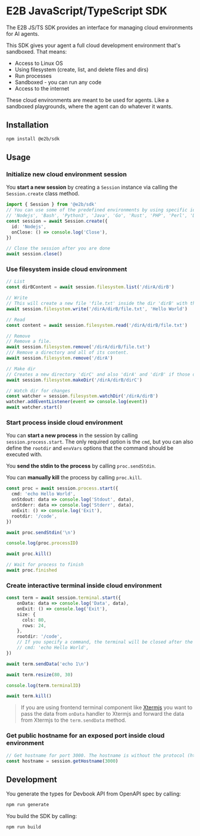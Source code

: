 # E2B JavaScript/TypeScript SDK

The E2B JS/TS SDK provides an interface for managing cloud environments for AI agents.

This SDK gives your agent a full cloud development environment that's sandboxed. That means:

- Access to Linux OS
- Using filesystem (create, list, and delete files and dirs)
- Run processes
- Sandboxed - you can run any code
- Access to the internet

These cloud environments are meant to be used for agents. Like a sandboxed playgrounds, where the agent can do whatever it wants.

## Installation

```sh
npm install @e2b/sdk
```

## Usage

### Initialize new cloud environment session

You **start a new session** by creating a `Session` instance via calling the `Session.create` class method.

```ts
import { Session } from '@e2b/sdk'
// You can use some of the predefined environments by using specific id:
// 'Nodejs', 'Bash', 'Python3', 'Java', 'Go', 'Rust', 'PHP', 'Perl', 'DotNET'
const session = await Session.create({ 
  id: 'Nodejs',
  onClose: () => console.log('Close'),
})

// Close the session after you are done
await session.close()
```

### Use filesystem inside cloud environment

```ts
// List
const dirBContent = await session.filesystem.list('/dirA/dirB')

// Write
// This will create a new file 'file.txt' inside the dir 'dirB' with the content 'Hello world'.
await session.filesystem.write('/dirA/dirB/file.txt', 'Hello World')

// Read
const content = await session.filesystem.read('/dirA/dirB/file.txt')

// Remove
// Remove a file.
await session.filesystem.remove('/dirA/dirB/file.txt')
/// Remove a directory and all of its content.
await session.filesystem.remove('/dirA')

// Make dir
// Creates a new directory 'dirC' and also 'dirA' and 'dirB' if those directories don't already exist.
await session.filesystem.makeDir('/dirA/dirB/dirC')

// Watch dir for changes
const watcher = session.filesystem.watchDir('/dirA/dirB')
watcher.addEventListener(event => console.log(event))
await watcher.start()
```

### Start process inside cloud environment

You can **start a new process** in the session by calling `session.process.start`. The only required option is the `cmd`, but you can also define the `rootdir` and `envVars` options that the command should be executed with.

You **send the stdin to the process** by calling `proc.sendStdin`.

You can **manually kill** the process by calling `proc.kill`.

```ts
const proc = await session.process.start({
  cmd: 'echo Hello World',
  onStdout: data => console.log('Stdout', data),
  onStderr: data => console.log('Stderr', data),
  onExit: () => console.log('Exit'),
  rootdir: '/code',
})

await proc.sendStdin('\n')

console.log(proc.processID)

await proc.kill()

// Wait for process to finish
await proc.finished
```

### Create interactive terminal inside cloud environment

```ts
const term = await session.terminal.start({
    onData: data => console.log('Data', data),
    onExit: () => console.log('Exit'),
    size: {
      cols: 80,
      rows: 24,
    },
    rootdir: '/code',
    // If you specify a command, the terminal will be closed after the command finishes.
    // cmd: 'echo Hello World',
})

await term.sendData('echo 1\n')

await term.resize(80, 30)

console.log(term.terminalID)

await term.kill()
```

> If you are using frontend terminal component like [Xtermjs](https://github.com/xtermjs/xterm.js/) you want to pass the data from `onData` handler to Xtermjs and forward the data from Xtermjs to the `term.sendData` method.

### Get public hostname for an exposed port inside cloud environment

```ts
// Get hostname for port 3000. The hostname is without the protocol (http://).
const hostname = session.getHostname(3000)
```

## Development

You generate the types for Devbook API from OpenAPI spec by calling:

```sh
npm run generate
```

You build the SDK by calling:

```sh
npm run build
```
